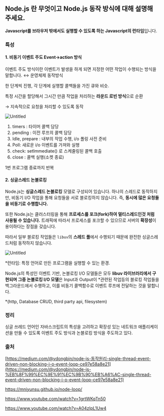## **Node.js 란 무엇이고** Node.js 동작 방식에 대해 설명해 주세요.

**Javascript를 브라우저 밖에서도 실행할 수 있도록 하는 Javascript의 런타임**입니다. 

### 특성

#### 1.  **비동기 이벤트 주도** Event→action 방식

이벤트 주도 방식이란 이벤트가 발생을 하게 되면 지정한 어떤 작업이 수행되는 방식을 말합니다.  ↔ 운영체제 동작방식 

한 단계씩 진행, 각 단계에 실행할 콜백들을 가진 큐와 비슷.

특정 시간을 할당해서 그시간 만큼 작업을 처리하는 **라운드 로빈 방식**으로 순환

→ 지속적으로 요청을 처리할 수 있도록 동작

![Untitled](https://prod-files-secure.s3.us-west-2.amazonaws.com/49ba5954-2cfc-48fc-8ccc-1702dd703bf5/052fd83f-df9d-4ed2-97dd-e6dd5166d156/Untitled.png)

1. timers : 타이머 콜백 담당
2. pending : 이전 루프의 콜백 담당
3. Idle, prepare : 내부의 작업 수행, i/o 폴링 사전 준비
4. Poll:  새로운 i/o 이벤트를 가져와 실행
5. check: setImmediate() 로 스케줄링된 콜백 호출
6. close :  콜백 실행(소켓 종료)

1번  프로그램 종료까지 반복

#### 2. **싱글스레드 논블로킹**

Node.js는 **싱글스레드 논블로킹** 모델로 구성되어 있습니다. 하나의 스레드로 동작하지만, 비동기 I/O 작업을 통해 요청들을 서로 블로킹하지 않습니다. 즉, **동시에 많은 요청들을 비동기로 수행합니다.**

또한 Node.js는 클러스터링을 통해 **프로세스를 포크(fork)하여 멀티스레드인것 처럼 사용될 수 있습니다.** 트래픽에 따라서 프로세스를 포크할 수 있으므로 서버의 **확장성**이 용이하다는 장점을 갖습니다. 

따라서 일부 블로킹 작업들은 `libuv`의 **스레드 풀**에서 수행되기 때문에 완전한 싱글스레드처럼 동작하지 않습니다. 

![Untitled](https://prod-files-secure.s3.us-west-2.amazonaws.com/49ba5954-2cfc-48fc-8ccc-1702dd703bf5/f09cec04-e42e-4e82-b67c-868b19c6fc2b/Untitled.png)

*런타임: 특정 언어로 만든 프로그램을 실행할 수 있는 환경.

Node.js의 특성인 이벤트 기반, 논블로킹 I/O 모델들은 모두 **libuv 라이브러리에서 구현되며 그중 논블로킹 I/O 모델**은 Input과 Output이 *관련된 작업등의 블로킹 작업들을 백그라운드에서 수행하고, 이를 비동기 콜백함수로 이벤트 루프에 전달하는 것을 말합니다.

*(http, Database CRUD, third party api, filesystem) 

### 정리

싱글 쓰레드 언어인 자바스크립트의 특성을 고려하고 확장성 있는 네트워크 애플리케이션을 만들 수 있도록 이벤트 주도 방식과 논블로킹 방식을 주도하고 있다. 

### 출처

[https://medium.com/@vdongbin/node-js-동작원리-single-thread-event-driven-non-blocking-i-o-event-loop-ce97e58a8e21](https://medium.com/@vdongbin/node-js-%EB%8F%99%EC%9E%91%EC%9B%90%EB%A6%AC-single-thread-event-driven-non-blocking-i-o-event-loop-ce97e58a8e21)

https://mniyunsu.github.io/node-loop/

https://www.youtube.com/watch?v=1grtWKqTn50

https://www.youtube.com/watch?v=A04zlpL1Uw4
